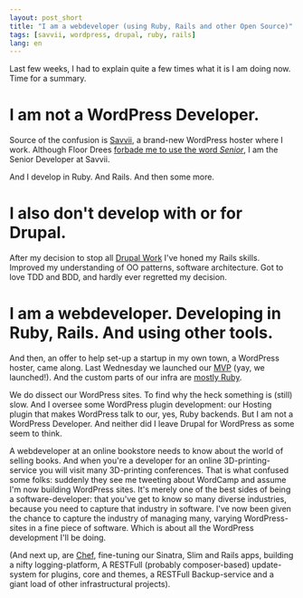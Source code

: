 ```yaml
---
layout: post_short
title: "I am a webdeveloper (using Ruby, Rails and other Open Source)"
tags: [savvii, wordpress, drupal, ruby, rails]
lang: en
---
```


Last few weeks, I had to explain quite a few times what it is I am doing
now. Time for a summary. 

# I am not a WordPress Developer. 
Source of the confusion is [Savvii](http://www.savvii.nl), a brand-new
WordPress hoster where I work. Although Floor Drees [forbade me to use
the word *Senior*](http://arrrrcamp.be/talks#floor-drees), I am the Senior Developer at Savvii.

And I develop in Ruby. And Rails. And then some more.

# I also don't develop with or for Drupal.

After my decision to stop all [Drupal Work](http://berk.es/2012/10/01/farewell-drupal/) I've honed my Rails skills. Improved my understanding of OO patterns, software architecture. Got to love TDD and BDD, and hardly ever regretted my decision.

# I am a webdeveloper. Developing in Ruby, Rails. And using other tools.
And then, an offer to help set-up a startup in my own town, a WordPress hoster, came along. Last Wednesday we launched our [MVP](http://www.startuplessonslearned.com/2009/03/minimum-viable-product.html) (yay, we launched!). And the custom parts of our infra are [mostly Ruby](http://translate.google.com/translate?sl=nl&tl=en&js=n&prev=_t&hl=nl&ie=UTF-8&u=http%3A%2F%2Fwww.savvii.nl%2Fblog%2Fsavvii-systeem-architectuur%2F&act=url). 

We do dissect our WordPress sites. To find why the heck something is
(still) slow. And I oversee some WordPress plugin development: our
Hosting plugin that makes WordPress talk to our, yes, Ruby backends. But
I am not a WordPress Developer. And neither did I leave Drupal for
WordPress as some seem to think. 

A webdeveloper at an online bookstore needs to know about the world of
selling books. And when you're a developer for an online
3D-printing-service you will visit many 3D-printing conferences. That is
what confused some folks: suddenly they see me tweeting about WordCamp
and assume I'm now building WordPress sites. It's merely one of the best
sides of being a software-developer: that you've get to know so many
diverse industries, because you need to capture that industry in
software. I've now been given the chance to capture the industry of
managing many, varying WordPress-sites in a fine piece of software.
Which is about all the WordPress development I'll be doing.

(And next up, are [Chef](http://docs.opscode.com/chef/chef_overview.html), fine-tuning our Sinatra, Slim and Rails apps, building a nifty logging-platform, A RESTFull (probably composer-based) update-system for plugins, core and themes, a RESTFull Backup-service and a giant load of other infrastructural projects).
